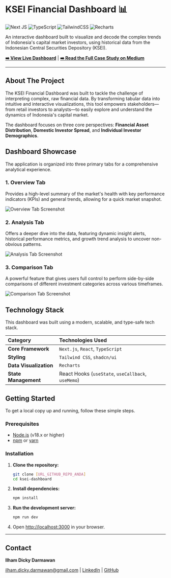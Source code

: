 # KSEI Financial Dashboard 📊

![Next JS](https://img.shields.io/badge/Next-black?style=for-the-badge&logo=next.js&logoColor=white)
![TypeScript](https://img.shields.io/badge/TypeScript-3178C6?style=for-the-badge&logo=typescript&logoColor=white)
![TailwindCSS](https://img.shields.io/badge/Tailwind_CSS-38B2AC?style=for-the-badge&logo=tailwind-css&logoColor=white)
![Recharts](https://img.shields.io/badge/Recharts-333333?style=for-the-badge&logo=recharts&logoColor=white)

An interactive dashboard built to visualize and decode the complex trends of Indonesia's capital market investors, using historical data from the Indonesian Central Securities Depository (KSEI).

**[➡️ View Live Dashboard](https://ksei-dashboard.vercel.app/)** | **[➡️ Read the Full Case Study on Medium](https://medium.com/@ilham.dicky.darmawan/visualisasi-tren-dan-kinerja-investor-pasar-modal-indonesia-studi-kasus-data-ksei-2021-2024-8eef8eb32d6d)**

---

## About The Project

The KSEI Financial Dashboard was built to tackle the challenge of interpreting complex, raw financial data. By transforming tabular data into intuitive and interactive visualizations, this tool empowers stakeholders—from retail investors to analysts—to easily explore and understand the dynamics of Indonesia's capital market.

The dashboard focuses on three core perspectives: **Financial Asset Distribution**, **Domestic Investor Spread**, and **Individual Investor Demographics**.

## Dashboard Showcase

The application is organized into three primary tabs for a comprehensive analytical experience.

### 1. Overview Tab
Provides a high-level summary of the market's health with key performance indicators (KPIs) and general trends, allowing for a quick market snapshot.

![Overview Tab Screenshot](https://i.imgur.com/ITmpT0G.png)

### 2. Analysis Tab
Offers a deeper dive into the data, featuring dynamic insight alerts, historical performance metrics, and growth trend analysis to uncover non-obvious patterns.

![Analysis Tab Screenshot](https://i.imgur.com/XtQGucQ.png)

### 3. Comparison Tab
A powerful feature that gives users full control to perform side-by-side comparisons of different investment categories across various timeframes.

![Comparison Tab Screenshot](https://i.imgur.com/CNH6SvV.png)

## Technology Stack

This dashboard was built using a modern, scalable, and type-safe tech stack.

| Category | Technologies Used |
| :--- | :--- |
| **Core Framework** | `Next.js`, `React`, `TypeScript` |
| **Styling** | `Tailwind CSS`, `shadcn/ui` |
| **Data Visualization**| `Recharts` |
| **State Management**| React Hooks (`useState`, `useCallback`, `useMemo`) |

## Getting Started

To get a local copy up and running, follow these simple steps.

### Prerequisites
- [Node.js](https://nodejs.org/en/) (v18.x or higher)
- [npm](https://www.npmjs.com/) or [yarn](https://yarnpkg.com/)

### Installation
1.  **Clone the repository:**
    ```bash
    git clone [URL_GITHUB_REPO_ANDA]
    cd ksei-dashboard
    ```
2.  **Install dependencies:**
    ```bash
    npm install
    ```
3.  **Run the development server:**
    ```bash
    npm run dev
    ```
4.  Open [http://localhost:3000](http://localhost:3000) in your browser.

---

## Contact

**Ilham Dicky Darmawan**

[ilham.dicky.darmawan@gmail.com](mailto:ilham.dicky.darmawan@gmail.com) | [LinkedIn](https://www.linkedin.com/in/ilham-dicky-darmawan) | [GitHub](https://github.com/ilhamdickyd)